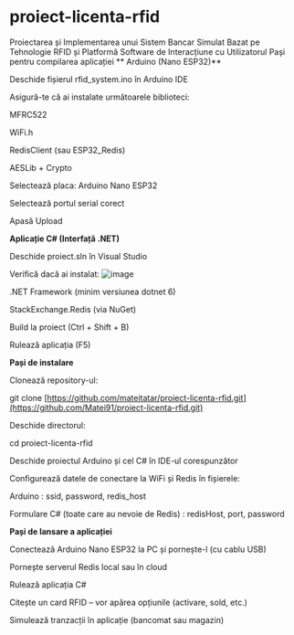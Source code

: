 # proiect-licenta-rfid
Proiectarea și Implementarea unui Sistem  Bancar Simulat Bazat pe Tehnologie RFID și  Platformă Software de Interacțiune cu Utilizatorul
Pași pentru compilarea aplicației
**
Arduino (Nano ESP32)**

Deschide fișierul rfid_system.ino în Arduino IDE

Asigură-te că ai instalate următoarele biblioteci:

MFRC522

WiFi.h

RedisClient (sau ESP32_Redis)

AESLib + Crypto

Selectează placa: Arduino Nano ESP32

Selectează portul serial corect

Apasă Upload

**Aplicație C# (Interfață .NET)**

Deschide proiect.sln în Visual Studio

Verifică dacă ai instalat:
![image](https://github.com/user-attachments/assets/dd796061-9370-44ec-a776-df6fc725a14b)

.NET Framework (minim versiunea dotnet 6)

StackExchange.Redis (via NuGet)

Build la proiect (Ctrl + Shift + B)

Rulează aplicația (F5)


**Pași de instalare**

Clonează repository-ul:

git clone [https://github.com/mateitatar/proiect-licenta-rfid.git](https://github.com/Matei91/proiect-licenta-rfid.git)

Deschide directorul:

cd proiect-licenta-rfid

Deschide proiectul Arduino și cel C# în IDE-ul corespunzător

Configurează datele de conectare la WiFi și Redis în fișierele:

Arduino : ssid, password, redis_host

Formulare C# (toate care au nevoie de Redis) : redisHost, port, password

**Pași de lansare a aplicației**

Conectează Arduino Nano ESP32 la PC și pornește-l (cu cablu USB)

Pornește serverul Redis local sau în cloud

Rulează aplicația C#

Citește un card RFID – vor apărea opțiunile (activare, sold, etc.)

Simulează tranzacții în aplicație (bancomat sau magazin)



